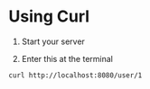# Using Curl

1. Start your server

1. Enter this at the terminal
```
curl http://localhost:8080/user/1
```
